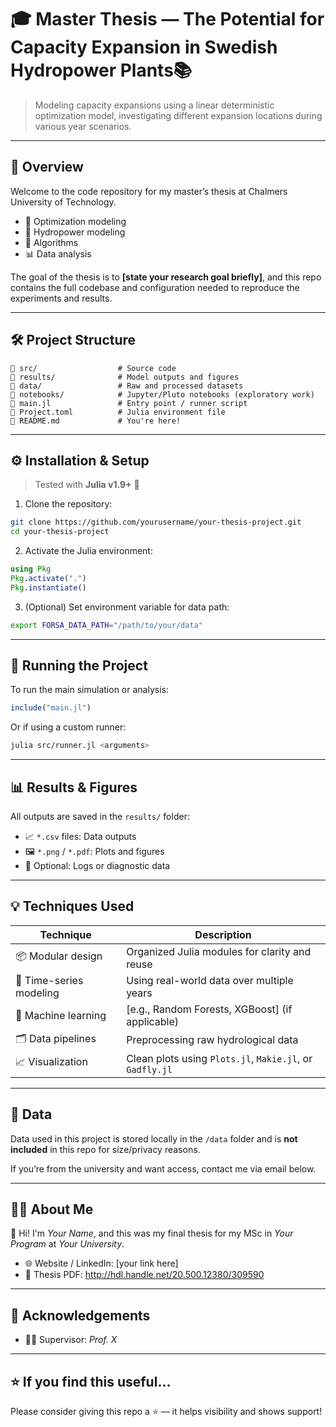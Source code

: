 # 🎓 Master Thesis — The Potential for Capacity Expansion in Swedish Hydropower Plants📚

> Modeling capacity expansions using a linear deterministic optimization model, investigating different expansion locations during various year scenarios. 

---

## 🚀 Overview

Welcome to the code repository for my master’s thesis at Chalmers University of Technology. 

- 🔢 Optimization modeling  
- 🌊 Hydropower modeling
- 🧠 Algorithms 
- 📊 Data analysis  

The goal of the thesis is to **[state your research goal briefly]**, and this repo contains the full codebase and configuration needed to reproduce the experiments and results.

---

## 🛠️ Project Structure

```
📁 src/                  # Source code  
📁 results/              # Model outputs and figures  
📁 data/                 # Raw and processed datasets  
📁 notebooks/            # Jupyter/Pluto notebooks (exploratory work)  
📄 main.jl               # Entry point / runner script  
📄 Project.toml          # Julia environment file  
📄 README.md             # You're here!  
```

---

## ⚙️ Installation & Setup

> Tested with **Julia v1.9+** 🐍

1. Clone the repository:

```bash
git clone https://github.com/yourusername/your-thesis-project.git
cd your-thesis-project
```

2. Activate the Julia environment:

```julia
using Pkg
Pkg.activate(".")
Pkg.instantiate()
```

3. (Optional) Set environment variable for data path:

```bash
export FORSA_DATA_PATH="/path/to/your/data"
```

---

## 🧪 Running the Project

To run the main simulation or analysis:

```julia
include("main.jl")
```

Or if using a custom runner:

```bash
julia src/runner.jl <arguments>
```

---

## 📊 Results & Figures

All outputs are saved in the `results/` folder:
- 📈 `*.csv` files: Data outputs  
- 🖼️ `*.png` / `*.pdf`: Plots and figures  
- 📁 Optional: Logs or diagnostic data  

---

## 💡 Techniques Used

| Technique | Description |
|----------|-------------|
| 📦 Modular design | Organized Julia modules for clarity and reuse |
| 🧮 Time-series modeling | Using real-world data over multiple years |
| 🧠 Machine learning | [e.g., Random Forests, XGBoost] (if applicable) |
| 🗂️ Data pipelines | Preprocessing raw hydrological data |
| 📈 Visualization | Clean plots using `Plots.jl`, `Makie.jl`, or `Gadfly.jl` |

---

## 📂 Data

Data used in this project is stored locally in the `/data` folder and is **not included** in this repo for size/privacy reasons.

If you’re from the university and want access, contact me via email below.

---

## 🧑‍🎓 About Me

👋 Hi! I'm *Your Name*, and this was my final thesis for my MSc in *Your Program* at *Your University*.

- 🌐 Website / LinkedIn: [your link here]  
- 📘 Thesis PDF: http://hdl.handle.net/20.500.12380/309590 

---

## 🤝 Acknowledgements

- 🧑‍🏫 Supervisor: *Prof. X*    

---

## ⭐️ If you find this useful...

Please consider giving this repo a ⭐️ — it helps visibility and shows support!
